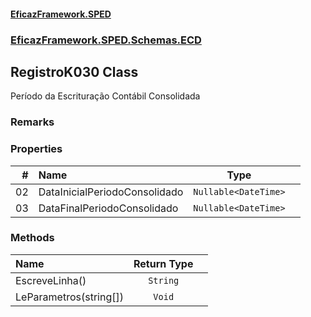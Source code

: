 #### [EficazFramework.SPED](EficazFrameworkSPED.md 'EficazFramework SPED')
### [EficazFramework.SPED.Schemas.ECD](EficazFramework.SPED.Schemas.ECD.md 'EficazFramework.SPED.Schemas.ECD')

## RegistroK030 Class

Período da Escrituração Contábil Consolidada

### Remarks
### Properties

| # | Name | Type | |
| ---: | :--- | :---: | :--- |
| 02 | DataInicialPeriodoConsolidado | `Nullable<DateTime>` |  |
| 03 | DataFinalPeriodoConsolidado | `Nullable<DateTime>` |  |
### Methods

| Name | Return Type | |
| :--- | :---: | :--- |
| EscreveLinha() | `String` |  |
| LeParametros(string[]) | `Void` |  |
